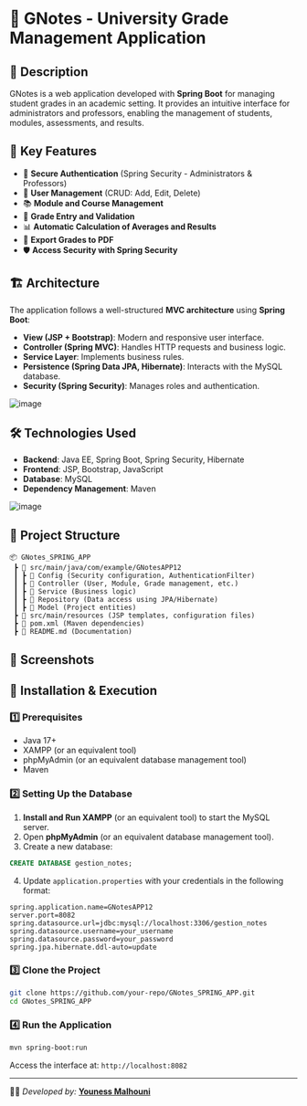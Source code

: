 # 📘 GNotes - University Grade Management Application

## 📌 Description
GNotes is a web application developed with **Spring Boot** for managing student grades in an academic setting. It provides an intuitive interface for administrators and professors, enabling the management of students, modules, assessments, and results.

## 🚀 Key Features
- 🔐 **Secure Authentication** (Spring Security - Administrators & Professors)
- 🏫 **User Management** (CRUD: Add, Edit, Delete)
- 📚 **Module and Course Management**
- 📝 **Grade Entry and Validation**
- 📊 **Automatic Calculation of Averages and Results**
- 📄 **Export Grades to PDF**
- 🛡️ **Access Security with Spring Security**

## 🏗️ Architecture
The application follows a well-structured **MVC architecture** using **Spring Boot**:
- **View (JSP + Bootstrap)**: Modern and responsive user interface.
- **Controller (Spring MVC)**: Handles HTTP requests and business logic.
- **Service Layer**: Implements business rules.
- **Persistence (Spring Data JPA, Hibernate)**: Interacts with the MySQL database.
- **Security (Spring Security)**: Manages roles and authentication.

![image](https://github.com/user-attachments/assets/b4d635a2-41fe-4651-853b-0e8b496ef92e)

## 🛠️ Technologies Used
- **Backend**: Java EE, Spring Boot, Spring Security, Hibernate
- **Frontend**: JSP, Bootstrap, JavaScript
- **Database**: MySQL
- **Dependency Management**: Maven

![image](https://github.com/user-attachments/assets/c1410224-3d3c-479d-a4e5-1b3402ad7746)

## 📂 Project Structure
```
📦 GNotes_SPRING_APP
 ┣ 📂 src/main/java/com/example/GNotesAPP12
 ┃ ┣ 📂 Config (Security configuration, AuthenticationFilter)
 ┃ ┣ 📂 Controller (User, Module, Grade management, etc.)
 ┃ ┣ 📂 Service (Business logic)
 ┃ ┣ 📂 Repository (Data access using JPA/Hibernate)
 ┃ ┣ 📂 Model (Project entities)
 ┣ 📂 src/main/resources (JSP templates, configuration files)
 ┣ 📜 pom.xml (Maven dependencies)
 ┣ 📜 README.md (Documentation)
```

## 📸 Screenshots


## 🏁 Installation & Execution
### 1️⃣ Prerequisites
- Java 17+
- XAMPP (or an equivalent tool)
- phpMyAdmin (or an equivalent database management tool)
- Maven

### 2️⃣ Setting Up the Database
1. **Install and Run XAMPP** (or an equivalent tool) to start the MySQL server.
2. Open **phpMyAdmin** (or an equivalent database management tool).
3. Create a new database:
```sql
CREATE DATABASE gestion_notes;
```
4. Update `application.properties` with your credentials in the following format:
```properties
spring.application.name=GNotesAPP12
server.port=8082
spring.datasource.url=jdbc:mysql://localhost:3306/gestion_notes
spring.datasource.username=your_username
spring.datasource.password=your_password
spring.jpa.hibernate.ddl-auto=update
```

### 3️⃣ Clone the Project
```bash
git clone https://github.com/your-repo/GNotes_SPRING_APP.git
cd GNotes_SPRING_APP
```

### 4️⃣ Run the Application
```bash
mvn spring-boot:run
```
Access the interface at: `http://localhost:8082`

---
👨‍💻 *Developed by:* [**Youness Malhouni**](https://www.linkedin.com/in/youness-malhouni/)  



